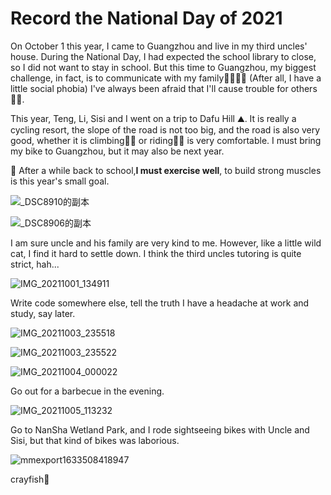 # Record the National Day of 2021

On October 1 this year, I came to Guangzhou and live in my third uncles' house. During the National Day, I had expected the school library to close, so I did not want to stay in school. But this time to Guangzhou, my biggest challenge, in fact, is to communicate with my family👨‍👩‍👧‍👦 (After all, I have a little social phobia) I've always been afraid that I'll cause trouble for others🙍‍♂️.

This year, Teng, Li, Sisi and I went on a trip to Dafu Hill ⛰️. It is really a cycling resort, the slope of the road is not too big, and the road is also very good, whether it is climbing🧗‍♂️ or riding🚴‍♀️ is very comfortable. I must bring my bike to Guangzhou, but it may also be next year.

📝 After a while back to school,**I must exercise well**, to build strong muscles is this year's small goal. 

![_DSC8910的副本](https://vichien-public.oss-cn-guangzhou.aliyuncs.com/typora/_DSC8910%E7%9A%84%E5%89%AF%E6%9C%AC.jpg)

![_DSC8906的副本](https://vichien-public.oss-cn-guangzhou.aliyuncs.com/typora/_DSC8906%E7%9A%84%E5%89%AF%E6%9C%AC.jpg)

I am sure uncle and his family are very kind to me. However, like a little wild cat, I find it hard to settle down. I think the third uncles tutoring is quite strict, hah... 

![IMG_20211001_134911](https://vichien-public.oss-cn-guangzhou.aliyuncs.com/typora/IMG_20211001_134911.jpg)

Write code somewhere else, tell the truth I have a headache at work and study, say later.

![IMG_20211003_235518](https://vichien-public.oss-cn-guangzhou.aliyuncs.com/typora/IMG_20211003_235518.jpg)

![IMG_20211003_235522](https://vichien-public.oss-cn-guangzhou.aliyuncs.com/typora/IMG_20211003_235522.jpg)

![IMG_20211004_000022](https://vichien-public.oss-cn-guangzhou.aliyuncs.com/typora/IMG_20211004_000022.jpg)

Go out for a barbecue in the evening. 

![IMG_20211005_113232](https://vichien-public.oss-cn-guangzhou.aliyuncs.com/typora/IMG_20211005_113232.jpg)

Go to NanSha Wetland Park, and I rode sightseeing bikes with Uncle and Sisi, but that kind of bikes was laborious.

![mmexport1633508418947](https://vichien-public.oss-cn-guangzhou.aliyuncs.com/typora/mmexport1633508418947.jpg)

crayfish🦞

